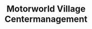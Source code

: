 ---
title: "Motorworld Village Centermanagement"
url: /metzingen/motorworld-village-centermanagement/
shop: Autohaus
---
